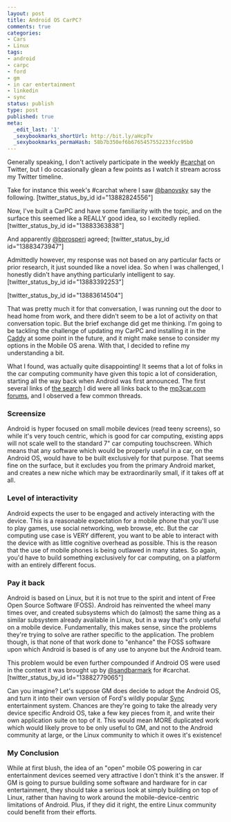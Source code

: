 ```yaml
---
layout: post
title: Android OS CarPC?
comments: true
categories:
- Cars
- Linux
tags:
- android
- carpc
- ford
- gm
- in car entertainment
- linkedin
- sync
status: publish
type: post
published: true
meta:
  _edit_last: '1'
  _sexybookmarks_shortUrl: http://bit.ly/aHcpTv
  _sexybookmarks_permaHash: 58b7b350ef6b6765457552233fcc95b0
---
```

Generally speaking, I don't actively participate in the weekly <a href="http://thecarchat.com/">#carchat</a> on Twitter, but I do occasionally glean a few points as I watch it stream across my Twitter timeline.

Take for instance this week's #carchat where I saw <a href="http://twitter.com/banovsky">@banovsky</a> say the following.
[twitter_status_by_id id="13882824556"]

Now, I've built a CarPC and have some familiarity with the topic, and on the surface this seemed like a REALLY good idea, so I excitedly replied.
[twitter_status_by_id id="13883363838"]

And apparently <a href="http://twitter.com/bprosperi">@bprosperi</a> agreed;
[twitter_status_by_id id="13883473947"]

Admittedly however, my response was not based on any particular facts or prior research, it just sounded like a novel idea.  So when I was challenged, I honestly didn't have anything particularly intelligent to say.
[twitter_status_by_id id="13883392253"]

[twitter_status_by_id id="13883614504"]

That was pretty much it for that conversation, I was running out the door to head home from work, and there didn't seem to be a lot of activity on that conversation topic.  But the brief exchange did get me thinking.  I'm going to be tackling the challenge of updating my CarPC and installing it in the <a href=http://blog.ryangeyer.com/blog/categories/1967-cadillac-sedan-deville/>Caddy</a> at some point in the future, and it might make sense to consider my options in the Mobile OS arena.  With that, I decided to refine my understanding a bit.

What I found, was actually quite disappointing!  It seems that a lot of folks in the car computing community have given this topic a lot of consideration, starting all the way back when Android was first announced.  The first several links of <a href="http://www.google.com/search?q=android+carpc">the search</a> I did were all links back to the <a href="http://www.mp3car.com/vbulletin/">mp3car.com forums</a>, and I observed a few common threads.

<h3>Screensize</h3>
Android is hyper focused on small mobile devices (read teeny screens), so while it's very touch centric, which is good for car computing, existing apps will not scale well to the standard 7" car computing touchscreen.  Which means that any software which would be properly useful in a car, on the Android OS, would have to be built exclusively for that purpose.  That seems fine on the surface, but it excludes you from the primary Android market, and creates a new niche which may be extraordinarily small, if it takes off at all.

<h3>Level of interactivity</h3>
Android expects the user to be engaged and actively interacting with the device.  This is a reasonable expectation for a mobile phone that you'll use to play games, use social networking, web browse, etc.  But the car computing use case is VERY different, you want to be able to interact with the device with as little cognitive overhead as possible.  This is the reason that the use of mobile phones is being outlawed in many states.  So again, you'd have to build something exclusively for car computing, on a platform with an entirely different focus.

<h3>Pay it back</h3>
Android is based on Linux, but it is not true to the spirit and intent of Free Open Source Software (FOSS).  Android has reinvented the wheel many times over, and created subsystems which do (almost) the same thing as a similar subsystem already available in Linux, but in a way that's only useful on a mobile device.  Fundamentally, this makes sense, since the problems they're trying to solve are rather specific to the application.  The problem though, is that none of that work done to "enhance" the FOSS software upon which Android is based is of any use to anyone but the Android team.

This problem would be even further compounded if Android OS were used in the context it was brought up by <a href="http://twitter.com/sandbarmark">@sandbarmark</a> for #carchat.
[twitter_status_by_id id="13882779065"]

Can you imagine?  Let's suppose GM does decide to adopt the Android OS, and turn it into their own version of Ford's wildly popular <a href="http://www.fordvehicles.com/technology/sync/">Sync</a> entertainment system.  Chances are they're going to take the already very device specific Android OS, take a few key pieces from it, and write their own application suite on top of it.  This would mean MORE duplicated work which would likely prove to be only useful to GM, and not to the Android community at large, or the Linux community to which it owes it's existence!

<h3>My Conclusion</h3>
While at first blush, the idea of an "open" mobile OS powering in car entertainment devices seemed very attractive I don't think it's the answer.  If GM is going to pursue building some software and hardware for in car entertainment, they should take a serious look at simply building on top of Linux, rather than having to work around the mobile-device-centric limitations of Android.  Plus, if they did it right, the entire Linux community could benefit from their efforts.
